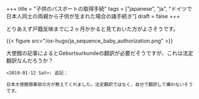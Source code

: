 +++
title = "子供のパスポートの取得手続"
tags = ["japanese", "ja", "ドイツで日本人同士の両親から子供が生まれた場合の諸手続き"]
draft = false
+++

とりあえず戸籍反映までに２ヶ月かかると見ておいた方がよさそうです。

{{< figure src="/ox-hugo/ja_sequence_baby_authorization.png" >}}

大使館の記事によるとGeburtsurkundeの翻訳が必要だそうですが、これは法定翻訳なんだろうか？

```text
<2019-01-12 Sat>: 追記：

日本大使館領事部の方が教えてくれました。法定翻訳ではなく、自分で翻訳して構わないそうです。
```
